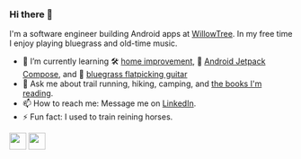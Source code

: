 ### Hi there 👋

I'm a software engineer building Android apps at [WillowTree](https://www.willowtreeapps.com/). In my free time I enjoy playing bluegrass and old-time music.

<!--
- 🔭 I’m currently working on...
-->

- 🌱 I’m currently learning 🛠️ [home improvement](https://www.thisoldhouse.com/), 🤖 [Android Jetpack Compose](https://developer.android.com/courses/pathways/compose), and 🎸 [bluegrass flatpicking guitar](https://artistworks.com/guitar-lessons-bryan-sutton)
- 💬 Ask me about trail running, hiking, camping, and [the books I'm reading](https://www.goodreads.com/user/show/89591116-ryan-payne).
- 📫 How to reach me: Message me on [LinkedIn](https://www.linkedin.com/in/ryanbrookepayne).
- ⚡ Fun fact: I used to train reining horses.

[<img height="30" src="https://img.shields.io/badge/linkedin-blue.svg?&style=for-the-badge&logo=linkedin&logoColor=for-the-badge" />](https://www.linkedin.com/in/ryanbrookepayne)
[<img height="30" src="https://img.shields.io/badge/stack%20overflow-orange?logo=stack-overflow&logoColor=white&style=for-the-badge" />](https://stackoverflow.com/users/11809808/ryan-payne)


<!-- [<img height="30" src="https://img.shields.io/badge/youtube-red?logo=youtube&logoColor=white&style=for-the-badge" />](https://www.youtube.com/c/ryanpayne) -->

